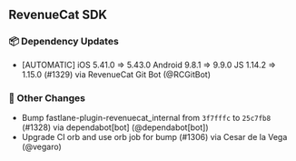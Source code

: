 ## RevenueCat SDK
### 📦 Dependency Updates
* [AUTOMATIC] iOS 5.41.0 => 5.43.0 Android 9.8.1 => 9.9.0 JS 1.14.2 => 1.15.0 (#1329) via RevenueCat Git Bot (@RCGitBot)

### 🔄 Other Changes
* Bump fastlane-plugin-revenuecat_internal from `3f7fffc` to `25c7fb8` (#1328) via dependabot[bot] (@dependabot[bot])
* Upgrade CI orb and use orb job for bump (#1306) via Cesar de la Vega (@vegaro)
